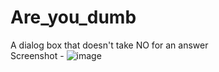 # Are_you_dumb
A dialog box that doesn't take NO for an answer  
Screenshot - 
![image](https://user-images.githubusercontent.com/80205365/189498257-f739ec7c-cef8-4ec0-bdba-16f35e419a1a.png)
